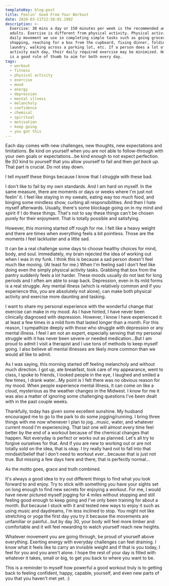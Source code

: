 ```yaml
---
templateKey: blog-post
title: Feelin' Good From Your Workout
date: 2020-03-11T22:58:02.298Z
description: >-
  Exercise: 30 mins a day or 150 minutes per week is the recommended amount for
  adults. Exercise is different from physical activity. Physical activity is the
  daily movement we use in completing simple tasks such as going grocery
  shopping, reaching for a box from the cupboard, fixing dinner, folding
  laundry, walking across a parking lot, etc. If a person does a lot of physical
  activity each day, their daily required exercise may be minimized. However, it
  is a good rule of thumb to aim for both every day. 
tags:
  - workout
  - fitness
  - physical activity
  - exercise
  - mood
  - energy
  - depression
  - mental illness
  - melancholy
  - confidence
  - chemical
  - spiritual
  - motivation
  - keep going
  - you got this
---
```

Each day comes with new challenges, new thoughts, new expectations and limitations. Be kind on yourself when you are not able to follow-through with your own goals or expectations...be kind enough to not expect perfection. Be _SO_ kind to yourself that you allow yourself to fail and then _get back up_. That part is crucial. Do not stay down.

I tell myself these things because I know that I struggle with these bad.

I don't like to fail by my own standards. And I am hard on myself. In the same measure, there are moments or days or weeks where I'm just not feelin' it. I feel like staying in my sweats, eating way too much food, and binging some mindless show, curbing all responsibilities. And then I hate myself afterwards. Usually, there's some blockage going on in my mind and spirit if I do these things. That's not to say these things can't be chosen purely for their enjoyment. That is totally possible and satisfying. 

However, this morning started off rough for me. I felt like a heavy weight and there are times when everything feels a bit pointless. Those are the moments I feel lackluster and a little sad. 

It can be a real challenge some days to choose healthy choices for mind, body, and soul. Immediately, my brain rejected the idea of working out when I was in my funk. I think this is because a sad person doesn't feel much like moving. (At least for me.) When I'm feeling sad I don't feel like doing even the simply physical activity tasks. Grabbing that box from the pantry suddenly feels a lot harder. These moods usually do not last for long periods and I often am able to snap back. Depression, even in its mild forms is a real struggle. Any mental illness (which is relatively common and if you experience this, you are absolutely not alone), can make both physical activity and exercise more daunting and tasking. 

I want to share my personal experience with the wonderful change that exercise can make in my mood. As I have hinted, I have never been clinically diagnosed with depression. However, I know I have experienced it at least a few times in a mild form that lasted longer than a month. For this reason, I sympathize deeply with those who struggle with depression or any mental illness. I feel I am not an expert, especially sensing that my personal struggle with it has never been severe or needed medication...But I am proud to admit I visit a therapist and I use tons of methods to keep myself going. I also believe all mental illnesses are likely more common than we would all like to admit. 

As I was saying, this morning started off feeling melancholy and without much direction. I got up, ate breakfast, took care of my appearance, went to class, I spoke to friends, I looked people in the eye, I laughed and smiled a few times, I drank water...My point is I felt there was no obvious reason for my mood. When people experience mental illness, it can come on like a cloud, mysterious as the weather changes in the Midwest. I know for me it was also a matter of ignoring some challenging questions I've been dealt with in the past couple weeks.

Thankfully, today has given some excellent sunshine. My husband encouraged me to go to the park to do some jogging/running. I bring three things with me now whenever I plan to jog...music, water, and whatever current mood I'm experiencing. That last one will almost every time feel better by the end of a workout because of the chemical changes that happen. Not everyday is perfect or works out as planned. Let's all try to forgive ourselves for that. And if you are new to working out or are not totally sold on the idea, that is okay. I try really hard not to fall into that mindset/belief that I don't need to workout _ever_...because that is just not true. But missing a few days here and there, that is perfectly normal...

As the motto goes, grace and truth combined.

It's always a good idea to try out different things to find what you look forward to and enjoy. Try to stick with something you have your sights set on long enough to find new secrets for enjoying a workout. For me, I would have never pictured myself jogging for 4 miles without stopping and still feeling good enough to keep going and I've only been training for about a month. But because I stuck with it and tested new ways to enjoy it such as using music and daydreams, I'm less inclined to stop. You might not like stretching or yoga the first day you try it because the movements are unfamiliar or painful...but by day 30, your body will feel more limber and comfortable and it will feel rewarding to watch yourself reach new heights. 

Whatever movement you are going through, be proud of yourself above everything. Exerting energy with everyday challenges can feel draining. I know what it feels like to carry an invisible weight and if that is you today, I feel for you and you aren't alone. I hope the rest of your day is filled with whatever it takes, small or big, to get you back to where you want to be. 

This is a reminder to myself how powerful a good workout truly is to getting back to feeling confident, happy, capable, yourself, and even new parts of you that you haven't met yet. :)
